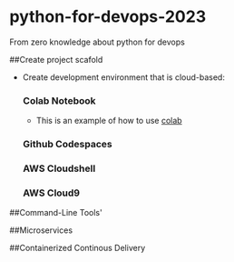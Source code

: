 # python-for-devops-2023
From zero knowledge about python for devops

##Create project scafold
* Create development environment that is cloud-based:
  ### Colab Notebook
  * This is an example of how to use [colab](https://colab.research.google.com/github/ManukaDalpe/python-for-devops-2023/blob/main/getting_started_python.ipynb#scrollTo=oPYmBabRYD1i)
  ### Github Codespaces
  ### AWS Cloudshell
  ### AWS Cloud9

##Command-Line Tools'

##Microservices

##Containerized Continous Delivery
